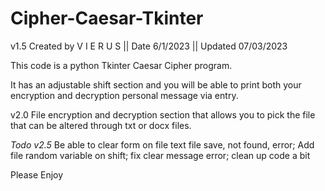 # Cipher-Caesar-Tkinter
 v1.5
Created by V I E R U S   ||   Date 6/1/2023   || Updated 07/03/2023

This code is a python Tkinter Caesar Cipher program.

It has an adjustable shift section and you will be able to print both your encryption and decryption personal message via entry.

 v2.0
File encryption and decryption section that allows you to pick the file that can be altered through txt or docx files.

 *Todo v2.5*
Be able to clear form on file text file save, not found, error; Add file random variable on shift; fix clear message error; clean up code a bit

Please Enjoy